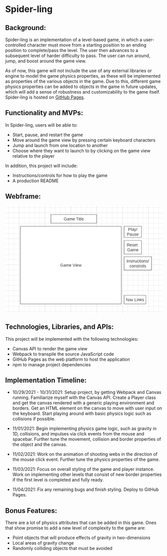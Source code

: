 # Spider-ling

## Background:

Spider-ling is an implementation of a level-based game, in which a user-controlled character must move from a starting position to an ending position to complete/pass the level. The user then advances to a subsequent level of harder difficulty to pass. The user can run around, jump, and boost around the game view.

As of now, this game will not include the use of any external libraries or engine to model the game physics properties, as these will be implemented as properties of the various objects in the game. Due to this, different game physics properties can be added to objects in the game in future updates, which will add a sense of robustness and customizability to the game itself. Spider-ling is hosted on [GitHub Pages](https://grayson-poon.github.io/spider-ling/).

## Functionality and MVPs:

In Spider-ling, users will be able to:

* Start, pause, and restart the game
* Move around the game view by pressing certain keyboard characters
* Jump and launch from one location to another
* Choose where they want to launch to by clicking on the game view relative to the player

In addition, this project will include:

* Instructions/controls for how to play the game
* A production README

## Webframe:

![alt text](https://github.com/grayson-poon/spider-ling/blob/main/assets/webframe.jpg)

## Technologies, Libraries, and APIs:

This project will be implemented with the following technologies:

* Canvas API to render the game view
* Webpack to transpile the source JavaScript code
* GitHub Pages as the web platform to host the application
* npm to manage project dependencies

## Implementation Timeline:

* 10/29/2021 - 10/31/2021: Setup project, by getting Webpack and Canvas running. Familiarize myself with the Canvas API. Create a Player class and get the canvas rendered with a generic playing environment and borders. Get an HTML element on the canvas to move with user input on the keyboard. Start playing around with basic physics logic such as collisions if possible.

* 11/01/2021: Begin implementing physics game logic, such as gravity in 1D, collisions, and impulses via click events from the mouse and spacebar. Further tune the movement, collision and border properties of the object and the canvas.

* 11/02/2021: Work on the animation of shooting webs in the direction of the mouse click event. Further tune the physics properties of the game.

* 11/03/2021: Focus on overall styling of the game and player instance. Work on implementing other levels that consist of new border properties if the first level is completed and fully ready.

* 11/04/2021: Fix any remaining bugs and finish styling. Deploy to GitHub Pages.

## Bonus Features:

There are a lot of physics attributes that can be added in this game. Ones that show promise to add a new level of complexity to the game are:

* Point objects that will produce effects of gravity in two-dimensions
* Local areas of gravity change
* Randomly colliding objects that must be avoided